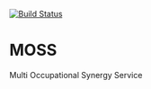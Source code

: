 [![Build Status](https://travis-ci.org/sdanyalk/moss.svg?branch=master)](https://travis-ci.org/sdanyalk/moss)
# MOSS
Multi Occupational Synergy Service
